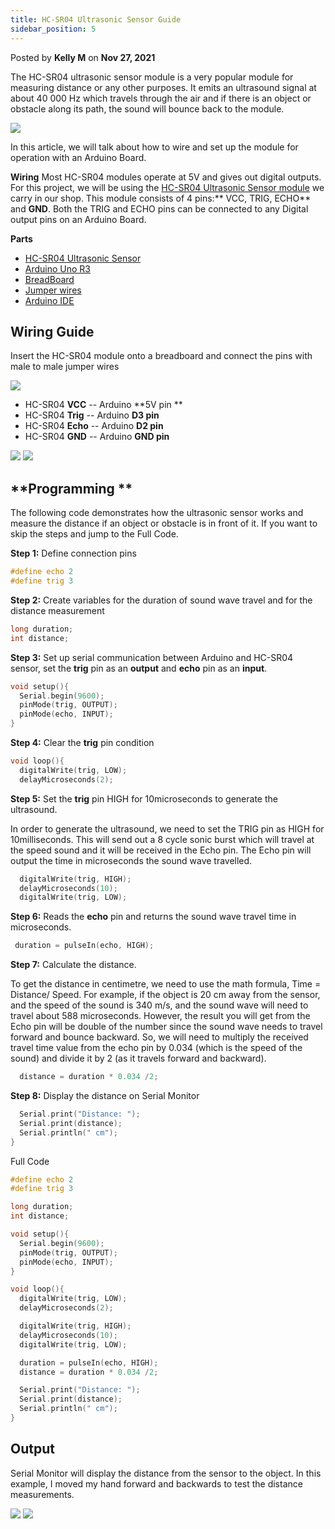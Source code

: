 ```yaml
---
title: HC-SR04 Ultrasonic Sensor Guide
sidebar_position: 5
---
```


Posted by **Kelly M** on **Nov 27, 2021**

The HC-SR04 ultrasonic sensor module is a very popular module for measuring distance or any other purposes. It emits an ultrasound signal at about 40 000 Hz which travels through the air and if there is an object or obstacle along its path, the sound will bounce back to the module.

![](/img/docs/product_guide/1072_01.jpg)

In this article, we will talk about how to wire and set up the module for operation with an Arduino Board.  

**Wiring**
Most HC-SR04 modules operate at 5V and gives out digital outputs. For this project, we will be using the [HC-SR04 Ultrasonic Sensor module](https://www.canadarobotix.com/products/1072) we carry in our shop. This module consists of 4 pins:** VCC, TRIG, ECHO** and **GND**. Both the TRIG and ECHO pins can be connected to any Digital output pins on an Arduino Board. 

**Parts**
* [HC-SR04 Ultrasonic Sensor](https://www.canadarobotix.com/products/1072)
* [Arduino Uno R3](https://www.canadarobotix.com/products/60)
* [BreadBoard](https://www.canadarobotix.com/products/223)
* [Jumper wires](https://www.canadarobotix.com/products/922)
* [Arduino IDE](https://www.arduino.cc/en/software)

## **Wiring Guide** 
Insert the HC-SR04 module onto a breadboard and connect the pins with male to male jumper wires 

![](/img/docs/product_guide/1072_01.png)

* HC-SR04 **VCC** -- Arduino **5V pin **
* HC-SR04 **Trig** -- Arduino **D3 pin** 
* HC-SR04 **Echo** -- Arduino **D2 pin** 
* HC-SR04 **GND** -- Arduino **GND pin**

![](/img/docs/product_guide/1072_02.png)
![](/img/docs/product_guide/1072_03.png)

## **Programming **
The following code demonstrates how the ultrasonic sensor works and measure the distance if an object or obstacle is in front of it. If you want to skip the steps and jump to the Full Code. 

**Step 1:** Define connection pins

```c
#define echo 2 
#define trig 3
```

**Step 2:** Create variables for the duration of sound wave travel and for the distance measurement

```c
long duration; 
int distance; 
```

**Step 3:** Set up serial communication between Arduino and HC-SR04 sensor, set the **trig** pin as an **output** and **echo** pin as an **input**. 

```c
void setup(){
  Serial.begin(9600);
  pinMode(trig, OUTPUT);
  pinMode(echo, INPUT);
}
```

**Step 4:** Clear the **trig** pin condition

```c
void loop(){
  digitalWrite(trig, LOW);
  delayMicroseconds(2);
```

**Step 5:** Set the **trig** pin HIGH for 10microseconds to generate the ultrasound. 

In order to generate the ultrasound, we need to set the TRIG pin as HIGH for 10milliseconds. This will send out a 8 cycle sonic burst which will travel at the speed sound and it will be received in the Echo pin. The Echo pin will output the time in microseconds the sound wave travelled. 

```c
  digitalWrite(trig, HIGH);
  delayMicroseconds(10);
  digitalWrite(trig, LOW);
```

**Step 6:** Reads the **echo** pin and returns the sound wave travel time in microseconds. 

```c
 duration = pulseIn(echo, HIGH);
```

**Step 7:** Calculate the distance.

To get the distance in centimetre, we need to use the math formula, Time = Distance/ Speed. For example, if the object is 20 cm away from the sensor, and the speed of the sound is 340 m/s, and the sound wave will need to travel about 588 microseconds. However, the result you will get from the Echo pin will be double of the number since the sound wave needs to travel forward and bounce backward. So, we will need to multiply the received travel time value from the echo pin by 0.034 (which is the speed of the sound) and divide it by 2 (as it travels forward and backward). 

```c
  distance = duration * 0.034 /2;
```

**Step 8:** Display the distance on Serial Monitor

```c
  Serial.print("Distance: ");
  Serial.print(distance);
  Serial.println(" cm");
}
```

Full Code

```c
#define echo 2 
#define trig 3

long duration; 
int distance; 

void setup(){
  Serial.begin(9600);
  pinMode(trig, OUTPUT);
  pinMode(echo, INPUT);
}

void loop(){
  digitalWrite(trig, LOW);
  delayMicroseconds(2);

  digitalWrite(trig, HIGH);
  delayMicroseconds(10);
  digitalWrite(trig, LOW);

  duration = pulseIn(echo, HIGH);
  distance = duration * 0.034 /2;

  Serial.print("Distance: ");
  Serial.print(distance);
  Serial.println(" cm");
}
```

## **Output**
Serial Monitor will display the distance from the sensor to the object. In this example, I moved my hand forward and backwards to test the distance measurements.

![](/img/docs/product_guide/1072_01.gif)
![](/img/docs/product_guide/1072_04.png)